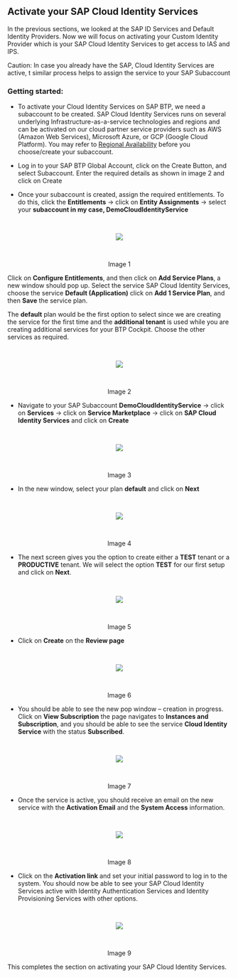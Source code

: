 ## Activate your SAP Cloud Identity Services 

In the previous sections, we looked at the SAP ID Services and Default Identity Providers. Now we will focus on activating your Custom Identity Provider which is your SAP Cloud Identity Services to get access to IAS and IPS.  

Caution: In case you already have the SAP, Cloud Identity Services are active, t similar process helps to assign the service to your SAP Subaccount

### Getting started:

- To activate your Cloud Identity Services on SAP BTP, we need a subaccount to be created. SAP Cloud Identity Services runs on several underlying Infrastructure-as-a-service technologies and regions and can be activated on our cloud partner service providers such as AWS (Amazon Web Services), Microsoft Azure, or GCP (Google Cloud Platform). You may refer to [Regional Availability](https://help.sap.com/docs/identity-authentication/identity-authentication/regional-availability?q=data%20center) before you choose/create your subaccount.   

- Log in to your SAP BTP Global Account, click on the Create Button, and select Subaccount. Enter the required details as shown in image 2 and click on Create 

- Once your subaccount is created, assign the required entitlements. To do this, click the **Entitlements** -> click on **Entity Assignments** -> select your **subaccount in my case, DemoCloudIdentityService**

<br>
<p align="center"> 
<img src="images/3.1_Entitlements.png"> 
</p>
<br>
<p align="center" <b>Image 1</b> </p>

Click on **Configure Entitlements**, and then click on **Add Service Plans**, a new window should pop up. Select the service SAP Cloud Identity Services, choose the service **Default (Application)** click on **Add 1 Service Plan**, and then **Save** the service plan.  

The **default** plan would be the first option to select since we are creating the service for the first time and the **additional tenant** is used while you are creating additional services for your BTP Cockpit. Choose the other services as required. 

<br>
<p align="center"> 
<img src="images/3.2_DefaultPlan.png"> 
</p>
<br>
<p align="center" <b>Image 2</b> </p>

- Navigate to your SAP Subaccount **DemoCloudIdentityService** -> click on **Services** -> click on **Service Marketplace** -> click on **SAP Cloud Identity Services** and click on **Create** 

<br>
<p align="center"> 
<img src="images/3.3_CreatePlan.png"> 
</p>
<br>
<p align="center" <b>Image 3</b> </p>

- In the new window, select your plan **default** and click on **Next**

<br>
<p align="center"> 
<img src="images/3.4_SelectPlan.png"> 
</p>
<br>
<p align="center" <b>Image 4</b> </p>

- The next screen gives you the option to create either a **TEST** tenant or a **PRODUCTIVE** tenant. We will select the option **TEST** for our first setup and click on **Next**.

<br>
<p align="center"> 
<img src="images/3.5 _ServiceType-Test.png"> 
</p>
<br>
<p align="center" <b>Image 5</b> </p>

- Click on **Create** on the **Review page** 

<br>
<p align="center"> 
<img src="images/3.6_CreateIAS.png"> 
</p>
<br>
<p align="center" <b>Image 6</b> </p>

- You should be able to see the new pop window – creation in progress. Click on **View Subscription** the page navigates to **Instances and Subscription**, and you should be able to see the service **Cloud Identity Service** with the status **Subscribed**.

<br>
<p align="center"> 
<img src="images/3.7_Subscribed.png"> 
</p>
<br>
<p align="center" <b>Image 7</b> </p>

- Once the service is active, you should receive an email on the new service with the **Activation Email** and the **System Access** information.

<br>
<p align="center"> 
<img src="images/3.8_Email.png"> 
</p>
<br>
<p align="center" <b>Image 8</b> </p>

- Click on the **Activation link** and set your initial password to log in to the system. You should now be able to see your SAP Cloud Identity Services active with Identity Authentication Services and Identity Provisioning Services with other options.

<br>
<p align="center"> 
<img src="images/3.9_AccountActive.png"> 
</p>
<br>
<p align="center" <b>Image 9</b> </p>

This completes the section on activating your SAP Cloud Identity Services. 
